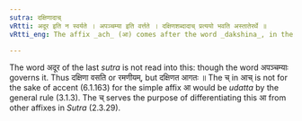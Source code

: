 ```yaml
---
sutra: दक्षिणादाच्
vRtti: अदूर इति न स्वर्यते । अपञ्चम्या इति वर्त्तते । दक्षिणशब्दादाच् प्रत्ययो भवति अस्तातेरर्थे ॥
vRtti_eng: The affix _ach_ (आ) comes after the word _dakshina_, in the sense of _astati_, but not as a substitute of the ablative case-affix.

---
```

The word अदूर of the last _sutra_ is not read into this: though the word अपञ्चम्याः governs it. Thus दक्षिणा वसति or रमणीयम्, but दक्षिणत आगतः ॥ The च् in आच् is not for the sake of accent (6.1.163) for the simple affix आ would be _udatta_ by the general rule (3.1.3). The च् serves the purpose of differentiating this आ from other affixes in _Sutra_ (2.3.29).